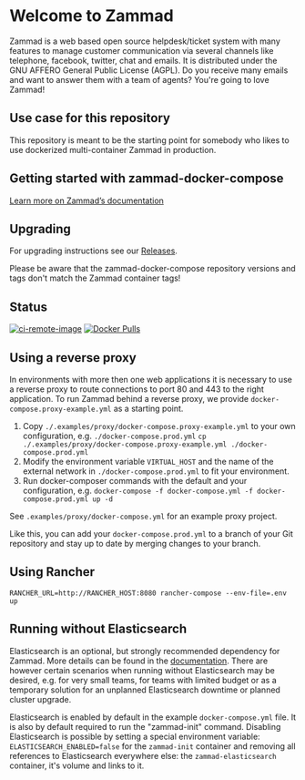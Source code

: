 # Welcome to Zammad

Zammad is a web based open source helpdesk/ticket system with many features
to manage customer communication via several channels like telephone, facebook,
twitter, chat and emails. It is distributed under the GNU AFFERO General Public
 License (AGPL). Do you receive many emails and want to answer them with a team of agents?
You're going to love Zammad!

## Use case for this repository

This repository is meant to be the starting point for somebody who likes to use dockerized multi-container Zammad in production.

## Getting started with zammad-docker-compose

[Learn more on Zammad’s documentation](https://docs.zammad.org/en/latest/install/docker-compose.html)

## Upgrading

For upgrading instructions see our [Releases](https://github.com/zammad/zammad-docker-compose/releases).

Please be aware that the zammad-docker-compose repository versions and tags don't match the Zammad container tags!

## Status

[![ci-remote-image](https://github.com/zammad/zammad-docker-compose/actions/workflows/ci-remote-image.yaml/badge.svg)](https://github.com/zammad/zammad-docker-compose/actions/workflows/ci-remote-image.yaml) [![Docker Pulls](https://badgen.net/docker/pulls/zammad/zammad-docker-compose?icon=docker&label=pulls)](https://hub.docker.com/r/zammad/zammad-docker-compose/)

## Using a reverse proxy

In environments with more then one web applications it is necessary to use a reverse proxy to route connections to port 80 and 443 to the right application.
To run Zammad behind a reverse proxy, we provide `docker-compose.proxy-example.yml` as a starting point.

1. Copy `./.examples/proxy/docker-compose.proxy-example.yml` to your own configuration, e.g. `./docker-compose.prod.yml`
    `cp ./.examples/proxy/docker-compose.proxy-example.yml ./docker-compose.prod.yml`
2. Modify the environment variable `VIRTUAL_HOST` and the name of the external network in `./docker-compose.prod.yml` to fit your environment.
3. Run docker-composer commands with the default and your configuration, e.g. `docker-compose -f docker-compose.yml -f docker-compose.prod.yml up -d`

See `.examples/proxy/docker-compose.yml` for an example proxy project.

Like this, you can add your `docker-compose.prod.yml` to a branch of your Git repository and stay up to date by merging changes to your branch.

## Using Rancher

```console
RANCHER_URL=http://RANCHER_HOST:8080 rancher-compose --env-file=.env up
```

## Running without Elasticsearch

Elasticsearch is an optional, but strongly recommended dependency for Zammad. More details can be found in the [documentation](https://docs.zammad.org/en/latest/prerequisites/software.html#elasticsearch-optional). There are however certain scenarios when running without Elasticsearch may be desired, e.g. for very small teams, for teams with limited budget or as a temporary solution for an unplanned Elasticsearch downtime or planned cluster upgrade.

Elasticsearch is enabled by default in the example `docker-compose.yml` file. It is also by default required to run the "zammad-init" command. Disabling Elasticsearch is possible by setting a special environment variable: `ELASTICSEARCH_ENABLED=false` for the `zammad-init` container and removing all references to Elasticsearch everywhere else: the `zammad-elasticsearch` container, it's volume and links to it.
